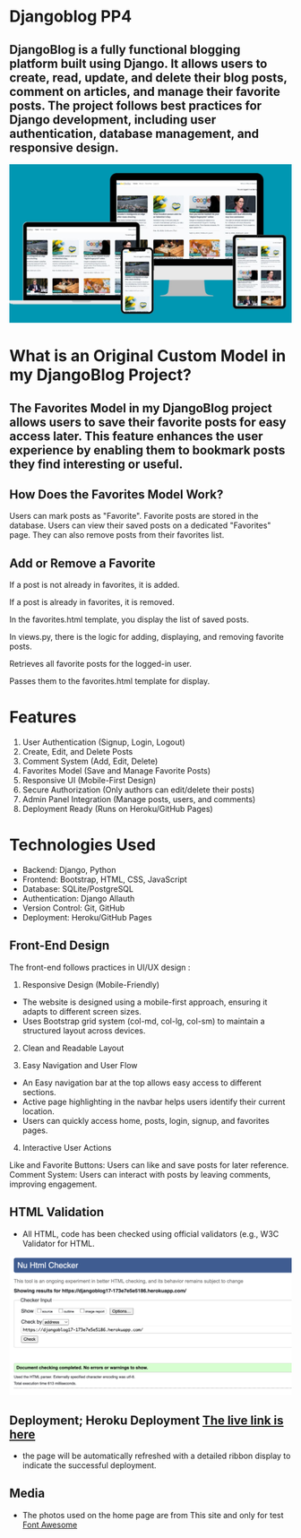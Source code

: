 # Djangoblog PP4

## DjangoBlog is a fully functional blogging platform built using Django. It allows users to create, read, update, and delete their blog posts, comment on articles, and manage their favorite posts. The project follows best practices for Django development, including user authentication, database management, and responsive design.

![Screens](/static/images/devices.jpg)

# What is an Original Custom Model in my DjangoBlog Project?

## The Favorites Model in my DjangoBlog project allows users to save their favorite posts for easy access later. This feature enhances the user experience by enabling them to bookmark posts they find interesting or useful.

## How Does the Favorites Model Work?
Users can mark posts as "Favorite".
Favorite posts are stored in the database.
Users can view their saved posts on a dedicated "Favorites" page.
They can also remove posts from their favorites list.

## Add or Remove a Favorite
If a post is not already in favorites, it is added.

If a post is already in favorites, it is removed.

In the favorites.html template, you display the list of saved posts.

In views.py, there is the logic for adding, displaying, and removing favorite posts.

Retrieves all favorite posts for the logged-in user.

Passes them to the favorites.html template for display.

# Features 
 1. User Authentication (Signup, Login, Logout)
 2. Create, Edit, and Delete Posts
 3. Comment System (Add, Edit, Delete)
 4. Favorites Model (Save and Manage Favorite Posts)
 4. Responsive UI (Mobile-First Design)
 5. Secure Authorization (Only authors can edit/delete their posts)
 6. Admin Panel Integration (Manage posts, users, and comments)
 7. Deployment Ready (Runs on Heroku/GitHub Pages)

# Technologies Used 
- Backend: Django, Python
- Frontend: Bootstrap, HTML, CSS, JavaScript
- Database: SQLite/PostgreSQL
- Authentication: Django Allauth
- Version Control: Git, GitHub
- Deployment: Heroku/GitHub Pages


## Front-End Design
The front-end follows  practices in UI/UX design :

 1. Responsive Design (Mobile-Friendly)
- The website is designed using a mobile-first approach, ensuring it adapts to different screen sizes.
- Uses Bootstrap grid system (col-md, col-lg, col-sm) to maintain a structured layout across devices.

2. Clean and Readable Layout

3. Easy Navigation and User Flow

- An Easy navigation bar at the top allows easy access to different sections.
- Active page highlighting in the navbar helps users identify their current location.
- Users can quickly access home, posts, login, signup, and favorites pages.

 4. Interactive User Actions

Like and Favorite Buttons: Users can like and save posts for later reference.
Comment System: Users can interact with posts by leaving comments, improving engagement.

 ## HTML Validation

- All HTML, code has been checked using official validators (e.g., W3C Validator for HTML.

![Screens](/static/images/htmlvalidation.png)


## Deployment; Heroku Deployment [The live link is here](https://djangoblog17-173e7e5e5186.herokuapp.com/)

 - the page will be automatically refreshed with a detailed ribbon display to indicate the successful deployment.


## Media
- The photos used on the home page are from This site and only for test [Font Awesome](https://swedenherald.com/)
